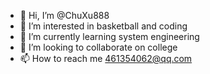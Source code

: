 - 👋 Hi, I’m @ChuXu888
- 👀 I’m interested in basketball and coding
- 🌱 I’m currently learning system engineering
- 💞️ I’m looking to collaborate on college
- 📫 How to reach me 461354062@qq.com

<!---
ChuXu888/ChuXu888 is a ✨ special ✨ repository because its `README.md` (this file) appears on your GitHub profile.
You can click the Preview link to take a look at your changes.
--->
